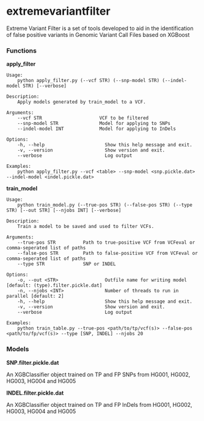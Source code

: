 # extremevariantfilter
Extreme Variant Filter is a set of tools developed to aid in the identification of false positive variants in Genomic Variant Call Files based on XGBoost

### Functions

__apply_filter__

    Usage:
        python apply_filter.py (--vcf STR) (--snp-model STR) (--indel-model STR) [--verbose]

    Description:
        Apply models generated by train_model to a VCF.

    Arguments:
        --vcf STR                     VCF to be filtered
        --snp-model STR               Model for applying to SNPs
        --indel-model INT             Model for applying to InDels

    Options:
        -h, --help                      Show this help message and exit.
        -v, --version                   Show version and exit.
        --verbose                       Log output

    Examples:
        python apply_filter.py --vcf <table> --snp-model <snp.pickle.dat> --indel-model <indel.pickle.dat>

__train_model__

    Usage:
        python train_model.py (--true-pos STR) (--false-pos STR) (--type STR) [--out STR] [--njobs INT] [--verbose]

    Description:
        Train a model to be saved and used to filter VCFs.

    Arguments:
        --true-pos STR          Path to true-positive VCF from VCFeval or comma-seperated list of paths
        --false-pos STR         Path to false-positive VCF from VCFeval or comma-seperated list of paths
        --type STR              SNP or INDEL

    Options:
        -o, --out <STR>                 Outfile name for writing model [default: (type).filter.pickle.dat]
        -n, --njobs <INT>               Number of threads to run in parallel [default: 2]
        -h, --help                      Show this help message and exit.
        -v, --version                   Show version and exit.
        --verbose                       Log output

    Examples:
        python train_table.py --true-pos <path/to/tp/vcf(s)> --false-pos <path/to/fp/vcf(s)> --type [SNP, INDEL] --njobs 20

### Models

__SNP.filter.pickle.dat__

An XGBClassifier object trained on TP and FP SNPs from HG001, HG002, HG003, HG004 and HG005

__INDEL.filter.pickle.dat__

An XGBClassifier object trained on TP and FP InDels from HG001, HG002, HG003, HG004 and HG005
